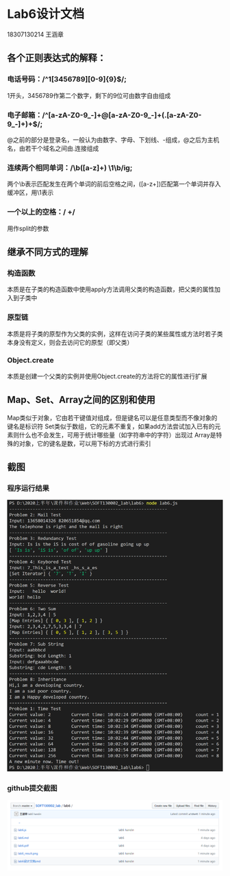 # Lab6设计文档

18307130214 王涵章

## 各个正则表达式的解释：

### 电话号码：/^1[3456789][0-9]{9}$/;

1开头，3456789作第二个数字，剩下的9位可由数字自由组成

### 电子邮箱：/^[a-zA-Z0-9_-]+@[a-zA-Z0-9_-]+(\.[a-zA-Z0-9_-]+)+$/;

@之前的部分是登录名，一般认为由数字、字母、下划线、-组成，@之后为主机名，由若干个域名之间由.连接组成
 
### 连续两个相同单词：/\b([a-z]+) \1\b/ig;

两个\b表示匹配发生在两个单词的前后空格之间，([a-z+])匹配第一个单词并存入缓冲区，用\1表示
 
### 一个以上的空格：/ +/

用作split的参数

## 继承不同方式的理解

### 构造函数

本质是在子类的构造函数中使用apply方法调用父类的构造函数，把父类的属性加入到子类中

### 原型链

本质是将子类的原型作为父类的实例，这样在访问子类的某些属性或方法时若子类本身没有定义，则会去访问它的原型（即父类）

### Object.create

本质是创建一个父类的实例并使用Object.create的方法将它的属性进行扩展

## Map、Set、Array之间的区别和使用

Map类似于对象，它由若干键值对组成，但是键名可以是任意类型而不像对象的键名是标识符
Set类似于数组，它的元素不重复，如果add方法尝试加入已有的元素则什么也不会发生，可用于统计哪些量（如字符串中的字符）出现过
Array是特殊的对象，它的键名是数，可以用下标的方式进行索引

## 截图

### 程序运行结果

![lab6_result](./lab6_result.png)

### github提交截图

![github_handin](./github_handin.png)